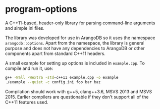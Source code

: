 # program-options

A C++11-based, header-only library for parsing command-line arguments and simple ini files.

The library was developed for use in ArangoDB so it uses the namespace `arangodb::options`.
Apart from the namespace, the library is general purpose and does not have any dependencies to 
ArangoDB or other components apart from standard C++11 headers.

A small example for setting up options is included in `example.cpp`. 
To compile and run it, use:

```bash
g++ -Wall -Wextra -std=c++11 example.cpp -o example 
./example --quiet -c config.ini foo bar baz
```

Compilation should work with g++5, clang++3.6, MSVS 2013 and MSVS 2015. Earlier compilers
are questionable if they don't support all of the C++11 features used.
